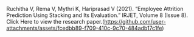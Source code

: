 Ruchitha V, Rema V, Mythri K, Hariprasad V (2021). “Employee Attrition Prediction Using Stacking and Its Evaluation.” IRJET, Volume 8 (Issue 8). 
Click Here to view the research paper.(https://github.com/user-attachments/assets/fcedbb89-f709-410c-9c70-484adb17c1fe)
